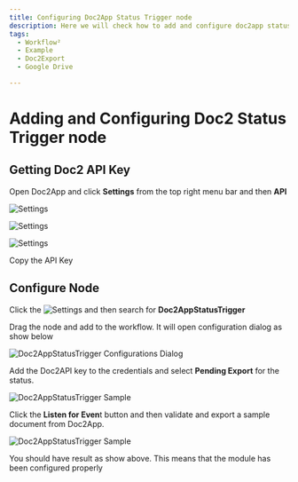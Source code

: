 ```yaml
---
title: Configuring Doc2App Status Trigger node
description: Here we will check how to add and configure doc2app status trigger node
tags:
  - Workflow²
  - Example
  - Doc2Export
  - Google Drive

---
```



# Adding and Configuring **Doc2 Status Trigger** node

## Getting Doc2 API Key

Open Doc2App and click **Settings** from the top right menu bar
and then **API**

![Settings](/_images/example/gdrive/image8.png)

![Settings](/_images/example/gdrive/image9.png)

![Settings](/_images/example/gdrive/image10.png)

Copy the API Key

## Configure Node

Click the ![Settings](/_images/example/gdrive/image11.png) and then search for **Doc2AppStatusTrigger**

Drag the node and add to the workflow. It will open configuration dialog as show below

![Doc2AppStatusTrigger Configurations Dialog](/_images/example/gdrive/image12.png)

Add the Doc2API key to the credentials and select **Pending Export** for the status.

![Doc2AppStatusTrigger Sample](/_images/example/gdrive/image14.png)

Click the **Listen for Even**t button and then validate and export a sample document from Doc2App.

![Doc2AppStatusTrigger Sample](/_images/example/gdrive/image15.png)

You should have result as show above. This means that the module has been configured properly
